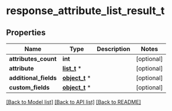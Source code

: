 # response_attribute_list_result_t

## Properties
Name | Type | Description | Notes
------------ | ------------- | ------------- | -------------
**attributes_count** | **int** |  | [optional] 
**attribute** | [**list_t**](store_attribute.md) \* |  | [optional] 
**additional_fields** | [**object_t**](.md) \* |  | [optional] 
**custom_fields** | [**object_t**](.md) \* |  | [optional] 

[[Back to Model list]](../README.md#documentation-for-models) [[Back to API list]](../README.md#documentation-for-api-endpoints) [[Back to README]](../README.md)


